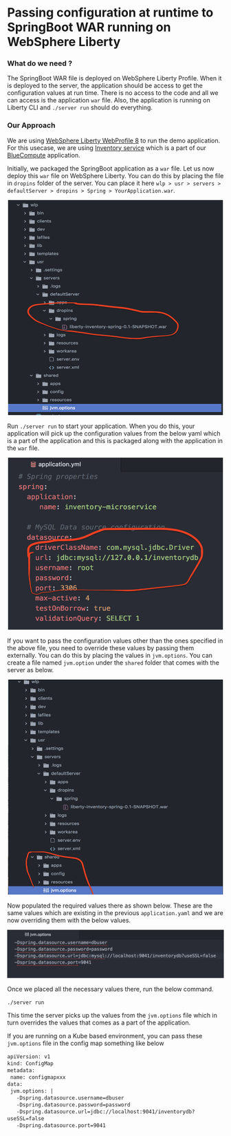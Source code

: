 # Passing configuration at runtime to SpringBoot WAR running on WebSphere Liberty

### What do we need ?

The SpringBoot WAR file is deployed on WebSphere Liberty Profile. When it is deployed to the server, the application should be access to get the configuration values at run time. There is no access to the code and all we can access is the application `war` file. Also, the application is running on Liberty CLI and `./server run` should do everything.

### Our Approach

We are using [WebSphere Liberty WebProfile 8](https://developer.ibm.com/wasdev/downloads/download-latest-stable-websphere-liberty-runtime/) to run the demo application. For this usecase, we are using [Inventory service](https://github.com/ibm-cloud-architecture/refarch-cloudnative-micro-inventory/tree/spring) which is a part of our [BlueCompute](https://github.com/ibm-cloud-architecture/refarch-cloudnative-kubernetes) application.

Initially, we packaged the SpringBoot application as a `war` file. Let us now deploy this `war` file on WebSphere Liberty. You can do this by placing the file in `dropins` folder of the server. You can place it here `wlp > usr > servers > defaultServer > dropins > Spring > YourApplication.war`.

<p align="center">
    <img src="images/springbootwar.png" height=500 width=500>
</p>

Run `./server run` to start your application. When you do this, your application will pick up the configuration values from the below yaml which is a part of the application and this is packaged along with the application in the `war` file.

<p align="center">
    <img src="images/configvalues.png" height=400 width=500>
</p>

If you want to pass the configuration values other than the ones specified in the above file, you need to override these values by passing them externally. You can do this by placing the values in `jvm.options`. You can create a file named `jvm.option` under the `shared` folder that comes with the server as below.

<p align="center">
    <img src="images/shared.png" height=500 width=500>
</p>

Now populated the required values there as shown below. These are the same values which are existing in the previous `application.yaml` and we are now overriding them with the below values.

<p align="center">
    <img src="images/jvmoptions.png">
</p>

Once we placed all the necessary values there, run the below command.
```
./server run
```

This time the server picks up the values from the `jvm.options` file which in turn overrides the values that comes as a part of the application.

If you are running on a Kube based environment, you can pass these `jvm.options` file in the config map something like below

```
apiVersion: v1
kind: ConfigMap
metadata:
 name: configmapxxx
data:
 jvm.options: |
   -Dspring.datasource.username=dbuser
   -Dspring.datasource.password=password
   -Dspring.datasource.url=jdbc://localhost:9041/inventorydb?useSSL=false
   -Dspring.datasource.port=9041
```
